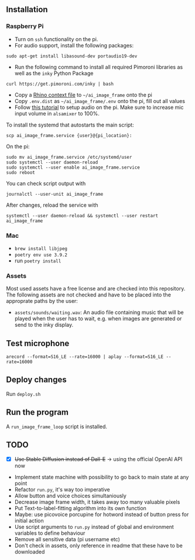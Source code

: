 ## Installation

### Raspberry Pi

- Turn on `ssh` functionality on the pi.
- For audio support, install the following packages:
```
sudo apt-get install libasound-dev portaudio19-dev
```
- Run the following command to install all required Pimoroni libraries as well as the `inky` Python Package
```
curl https://get.pimoroni.com/inky | bash
```
- Copy a [Rhino context file](https://picovoice.ai/docs/quick-start/rhino-python/) to `~/ai_image_frame` onto the pi
- Copy `.env.dist` as `~/ai_image_frame/.env` onto the pi, fill out all values
- Follow [this tutorial](https://iotbytes.wordpress.com/connect-configure-and-test-usb-microphone-and-speaker-with-raspberry-pi/) to setup audio on the pi. Make sure to increase mic input volume in `alsamixer` to 100%.

To install the systemd that autostarts the main script:
```
scp ai_image_frame.service {user}@{pi_location}:
```

On the pi:
```
sudo mv ai_image_frame.service /etc/systemd/user
sudo systemctl --user daemon-reload
sudo systemctl --user enable ai_image_frame.service
sudo reboot
```

You can check script output with
```
journalctl --user-unit ai_image_frame
```

After changes, reload the service with
```
systemctl --user daemon-reload && systemctl --user restart ai_image_frame
```

### Mac

- `brew install libjpeg`
- `poetry env use 3.9.2`
- run `poetry install`

### Assets

Most used assets have a free license and are checked into this repository. The
following assets are not checked and have to be placed into the approprate
paths by the user:
- `assets/sounds/waiting.wav`: An audio file containing music that will be
  played when the user has to wait, e.g. when images are generated or send to
  the inky display.

## Test microphone

```
arecord --format=S16_LE --rate=16000 | aplay --format=S16_LE --rate=16000
```

## Deploy changes

Run `deploy.sh`

## Run the program

A `run_image_frame_loop` script is installed.

## TODO

- [x] ~~Use Stable Diffusion instead of Dall-E~~ -> using the official OpenAI API now
- Implement state machine with possibility to go back to main state at any point
- Refactor `run.py`, it's way too imperative
- Allow button and voice choices simultaniously
- Decrease image frame width, it takes away too many valuable pixels
- Put Text-to-label-fitting algorithm into its own function
- Maybe: use picovoice porcupine for hotword instead of button press for initial action
- Use script arguments to `run.py` instead of global and environment variables to define behaviour
- Remove all sensitive data (pi username etc)
- Don't check in assets, only reference in readme that these have to be downloaded
